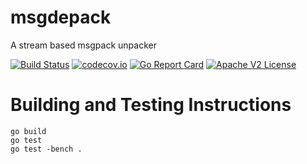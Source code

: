 # msgdepack

A stream based msgpack unpacker

[![Build Status](https://travis-ci.org/schmidtw/msgdepack.svg?branch=master)](https://travis-ci.org/schmidtw/msgdepack) 
[![codecov.io](http://codecov.io/github/schmidtw/msgdepack/coverage.svg?branch=master)](http://codecov.io/github/schmidtw/msgdepack?branch=master)
[![Go Report Card](https://goreportcard.com/badge/github.com/schmidtw/msgdepack)](https://goreportcard.com/report/github.com/schmidtw/msgdepack)
[![Apache V2 License](http://img.shields.io/badge/license-Apache%20V2-blue.svg)](https://github.com/Comcast/parodus/blob/master/LICENSE)

# Building and Testing Instructions

```
go build
go test
go test -bench .
```
